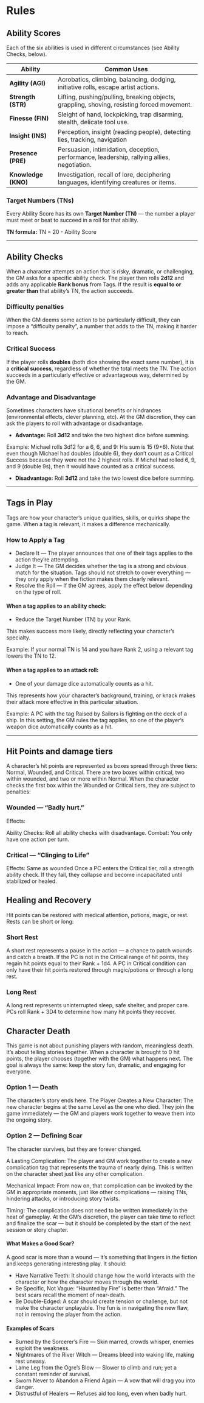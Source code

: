 # Rules

## Ability Scores

Each of the six abilities is used in different circumstances (see Ability Checks, below).

| **Ability** | **Common Uses** |
| ------------------- | -------------------------------------------------------------------------------------------------------------------------- |
| **Agility (AGI)** | Acrobatics, climbing, balancing, dodging, initiative rolls, escape artist actions.               |
| **Strength (STR)** | Lifting, pushing/pulling, breaking objects, grappling, shoving, resisting forced movement.                      |
| **Finesse (FIN)** | Sleight of hand, lockpicking, trap disarming, stealth, delicate tool use.  |
| **Insight (INS)** | Perception, insight (reading people), detecting lies, tracking, navigation |
| **Presence (PRE)** | Persuasion, intimidation, deception, performance, leadership, rallying allies, negotiation.                                |
| **Knowledge (KNO)** | Investigation, recall of lore, deciphering languages, identifying creatures or items. |

### Target Numbers (TNs)

Every Ability Score has its own **Target Number (TN)** — the number a player must meet or beat to succeed in a roll for that ability.

**TN formula:**
TN = 20 - Ability Score

---

## Ability Checks

When a character attempts an action that is risky, dramatic, or challenging, the GM asks for a specific ability check. The player then rolls **2d12** and adds any applicable **Rank bonus** from Tags. If the result is **equal to or greater than** that ability’s TN, the action succeeds.

### Difficulty penalties

When the GM deems some action to be particularly difficult, they can impose a “difficulty penalty”, a number that adds to the TN, making it harder to reach.


### Critical Success

If the player rolls **doubles** (both dice showing the exact same number), it is a **critical success**, regardless of whether the total meets the TN. The action succeeds in a particularly effective or advantageous way, determined by the GM.

### Advantage and Disadvantage

Sometimes characters have situational benefits or hindrances (environmental effects, clever planning, etc). At the GM discretion, they can ask the players to roll with advantage or disadvantage.

- **Advantage:** Roll **3d12** and take the two highest dice before summing.

Example: Michael rolls 3d12 for a 6, 6, and 9: His sum is 15 (9+6). Note that even though Michael had doubles (double 6), they don’t count as a Critical Success because they were not the 2 highest rolls. If Michel had rolled 6, 9, and 9 (double 9s), then it would have counted as a critical success.

- **Disadvantage:** Roll **3d12** and take the two lowest dice before summing.

---

## Tags in Play

Tags are how your character’s unique qualities, skills, or quirks shape the game. When a tag is relevant, it makes a difference mechanically.

### How to Apply a Tag

- Declare It — The player announces that one of their tags applies to the action they’re attempting.
- Judge It — The GM decides whether the tag is a strong and obvious match for the situation. Tags should not stretch to cover everything — they only apply when the fiction makes them clearly relevant.
- Resolve the Roll — If the GM agrees, apply the effect below depending on the type of roll.

#### When a tag applies to an ability check:

- Reduce the Target Number (TN) by your Rank.

This makes success more likely, directly reflecting your character’s specialty.

Example: If your normal TN is 14 and you have Rank 2, using a relevant tag lowers the TN to 12.

#### When a tag applies to an attack roll:

- One of your damage dice automatically counts as a hit.

This represents how your character’s background, training, or knack makes their attack more effective in this particular situation.

Example: A PC with the tag Raised by Sailors is fighting on the deck of a ship. In this setting, the GM rules the tag applies, so one of the player’s weapon dice automatically counts as a hit.

---

## Hit Points and damage tiers

A character’s hit points are represented as boxes spread through three tiers: Normal, Wounded, and Critical. 
There are two boxes within critical, two within wounded, and two or more within Normal.
When the character checks the first box within the Wounded or Critical tiers, they are subject to penalties:

### Wounded — “Badly hurt.”

Effects: 

Ability Checks: Roll all ability checks with disadvantage.
Combat: You only have one action per turn.

### Critical — “Clinging to Life”

Effects:
Same as wounded
Once a PC enters the Critical tier, roll a strength ability check. If they fail, they collapse and become incapacitated until stabilized or healed.

## Healing and Recovery

Hit points can be restored with medical attention, potions, magic, or rest. Rests can be short or long:

### Short Rest

A short rest represents a pause in the action — a chance to patch wounds and catch a breath.
If the PC is not in the Critical range of hit points, they regain hit points equal to their Rank + 1d4.
A PC in Critical condition can only have their hit points restored through magic/potions or through a long rest.

### Long Rest

A long rest represents uninterrupted sleep, safe shelter, and proper care.
PCs roll Rank + 3D4 to determine how many hit points they recover.


## Character Death

This game is not about punishing players with random, meaningless death. It’s about telling stories together. When a character is brought to 0 hit points, the player chooses (together with the GM) what happens next. The goal is always the same: keep the story fun, dramatic, and engaging for everyone.

### Option 1 — Death

The character’s story ends here.
The Player Creates a New Character: The new character begins at the same Level as the one who died. They join the game immediately — the GM and players work together to weave them into the ongoing story.

### Option 2 — Defining Scar 

The character survives, but they are forever changed.

A Lasting Complication: The player and GM work together to create a new complication tag that represents the trauma of nearly dying. This is written on the character sheet just like any other complication.

Mechanical Impact: From now on, that complication can be invoked by the GM in appropriate moments, just like other complications — raising TNs, hindering attacks, or introducing story twists.

Timing: The complication does not need to be written immediately in the heat of gameplay. At the GM’s discretion, the player can take time to reflect and finalize the scar — but it should be completed by the start of the next session or story chapter.

#### What Makes a Good Scar?

A good scar is more than a wound — it’s something that lingers in the fiction and keeps generating interesting play. It should:

- Have Narrative Teeth: It should change how the world interacts with the character or how the character moves through the world.
- Be Specific, Not Vague: “Haunted by Fire” is better than “Afraid.” The best scars recall the moment of near-death.
- Be Double-Edged: A scar should create tension or challenge, but not make the character unplayable. The fun is in navigating the new flaw, not in removing the player from the action.

#### Examples of Scars

- Burned by the Sorcerer’s Fire — Skin marred, crowds whisper, enemies exploit the weakness.
- Nightmares of the River Witch — Dreams bleed into waking life, making rest uneasy.
- Lame Leg from the Ogre’s Blow — Slower to climb and run; yet a constant reminder of survival.
- Sworn Never to Abandon a Friend Again — A vow that will drag you into danger.
- Distrustful of Healers — Refuses aid too long, even when badly hurt.

